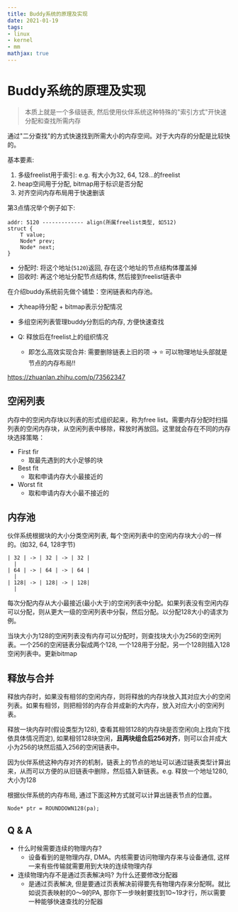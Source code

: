 ```yaml
---
title: Buddy系统的原理及实现
date: 2021-01-19
tags: 
- linux
- kernel
- mm
mathjax: true
---
```


# Buddy系统的原理及实现

> 本质上就是一个多级链表, 然后使用伙伴系统这种特殊的"索引方式"开快速分配和查找所需内存

通过"二分查找"的方式快速找到所需大小的内存空间。对于大内存的分配是比较快的。

基本要素:

1. 多级freelist用于索引: e.g. 有大小为32, 64, 128...的freelist
2. heap空间用于分配, bitmap用于标识是否分配
3. 对齐空间内存布局用于快速删该

第3点情况举个例子如下:

```
addr: 5120 ------------- align(所属freelist类型, 如512)
struct {
    T value;
    Node* prev;
    Node* next;
}
```

- 分配时: 将这个地址(`5120`)返回, 存在这个地址的节点结构体覆盖掉
- 回收时: 再这个地址分配节点结构体, 然后接到freelist链表中

在介绍buddy系统前先做个铺垫：空闲链表和内存池。

- 大heap待分配 + bitmap表示分配情况
- 多组空闲列表管理buddy分割后的内存, 方便快速查找

- Q: 释放后在freelist上的组织情况
    * 即怎么高效实现合并: 需要删除链表上旧的项 -> ⭐ 可以物理地址头部就是节点的内存布局!!

https://zhuanlan.zhihu.com/p/73562347


## 空闲列表

内存中的空闲内存块以列表的形式组织起来，称为free list。需要内存分配时扫描列表的空闲内存块，从空闲列表中移除，释放时再放回。这里就会存在不同的内存块选择策略：

- First fir
    * 取最先遇到的大小足够的块
- Best fit
    * 取和申请内存大小最接近的
- Worst fit
    * 取和申请内存大小最不接近的


## 内存池

伙伴系统根据块的大小分类空闲列表, 每个空闲列表中的空闲内存块大小的一样的。(如32, 64, 128字节)

```
| 32 | -> | 32 | -> | 32 |
  |                    
| 64 | -> | 64 | -> | 64 |
  |                    
| 128| -> | 128| -> | 128|
  |
```

每次分配内存从大小最接近(最小大于)的空闲列表中分配。如果列表没有空闲内存可以分配，则从更大一级的空闲列表中分裂，然后分配。以分配128大小的请求为例。

当块大小为128的空闲列表没有内存可以分配时，则查找块大小为256的空闲列表。一个256的空闲链表分裂成两个128, 一个128用于分配，另一个128则插入128空闲列表中。更新bitmap

## 释放与合并

释放内存时，如果没有相邻的空闲内存，则将释放的内存块放入其对应大小的空闲列表。如果有相邻，则把相邻的内存合并成新的大内存，放入对应大小的空闲列表。

释放一块内存时(假设类型为128), 查看其相邻128的内存块是否空闲(向上找向下找依具体情况而定), 如果相邻128块空闲，**且两块组合后256对齐**，则可以合并成大小为256的块然后插入256的空闲链表中。

因为伙伴系统这种内存对齐的机制，链表上的节点的地址可以通过链表类型计算出来，从而可以方便的从旧链表中删除，然后插入新链表。e.g. 释放一个地址1280, 大小为128

根据伙伴系统的内存布局, 通过下面这种方式就可以计算出链表节点的位置。

```
Node* ptr = ROUNDDOWN128(pa);
```


## Q & A

- 什么时候需要连续的物理内存?
    * 设备看到的是物理内存, DMA。内核需要访问物理内存来与设备通信, 这样一来有些传输就需要用到大块的连续物理内存
- 连续物理内存不是通过页表解决吗? 为什么还要修改分配器
    * 是通过页表解决, 但是要通过页表解决前得要先有物理内存来分配啊。就比如说页表映射的0～9的PA, 那你下一步映射要找到10~19才行，所以需要一种能够快速查找的分配器
